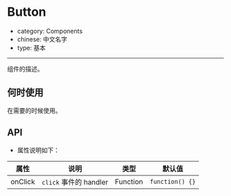 
# Button

- category: Components
- chinese: 中文名字
- type: 基本

---

组件的描述。

## 何时使用

在需要的时候使用。


## API

- 属性说明如下：

属性 | 说明 | 类型 | 默认值
-----|-----|-----|------
onClick | `click` 事件的 handler | Function | `function() {}`

